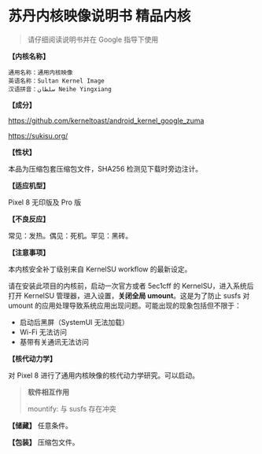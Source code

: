 # 苏丹内核映像说明书 精品内核

> 请仔细阅读说明书并在 Google 指导下使用

**【内核名称】**

    通用名称：通用内核映像
    英语名称：Sultan Kernel Image
    汉语拼音：سلطان Neihe Yingxiang

**【成分】**

https://github.com/kerneltoast/android_kernel_google_zuma

https://sukisu.org/

**【性状】**

本品为压缩包套压缩包文件，SHA256 检测见下载时旁边注计。

**【适应机型】**

Pixel 8 无印版及 Pro 版

**【不良反应】**

常见：发热。偶见：死机。罕见：黑砖。

**【注意事项】**

本内核安全补丁级别来自 KernelSU workflow 的最新设定。

请在安装此项目的内核前，启动一次官方或者 5ec1cff 的 KernelSU，进入系统后打开 KernelSU 管理器，进入设置，**关闭全局 umount**。这是为了防止 susfs 对 umount 的应用处理导致系统应用出现问题。可能出现的现象包括但不限于：

- 启动后黑屏（SystemUI 无法加载）
- Wi-Fi 无法访问
- 基带有关通讯无法访问

**【核代动力学】**

对 Pixel 8 进行了通用内核映像的核代动力学研究。可以启动。

> **软件相互作用**
>
> mountify: 与 susfs 存在冲突

**【储藏】** 任意条件。

**【包装】** 压缩包文件。
